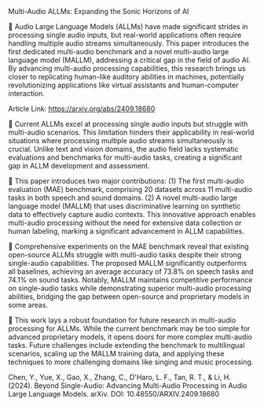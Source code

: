 Multi-Audio ALLMs: Expanding the Sonic Horizons of AI

📌 Audio Large Language Models (ALLMs) have made significant strides in processing single audio inputs, but real-world applications often require handling multiple audio streams simultaneously. This paper introduces the first dedicated multi-audio benchmark and a novel multi-audio large language model (MALLM), addressing a critical gap in the field of audio AI. By advancing multi-audio processing capabilities, this research brings us closer to replicating human-like auditory abilities in machines, potentially revolutionizing applications like virtual assistants and human-computer interaction.

Article Link: https://arxiv.org/abs/2409.18680

🔹 Current ALLMs excel at processing single audio inputs but struggle with multi-audio scenarios. This limitation hinders their applicability in real-world situations where processing multiple audio streams simultaneously is crucial. Unlike text and vision domains, the audio field lacks systematic evaluations and benchmarks for multi-audio tasks, creating a significant gap in ALLM development and assessment.

🔹 This paper introduces two major contributions: (1) The first multi-audio evaluation (MAE) benchmark, comprising 20 datasets across 11 multi-audio tasks in both speech and sound domains. (2) A novel multi-audio large language model (MALLM) that uses discriminative learning on synthetic data to effectively capture audio contexts. This innovative approach enables multi-audio processing without the need for extensive data collection or human labeling, marking a significant advancement in ALLM capabilities.

🔹 Comprehensive experiments on the MAE benchmark reveal that existing open-source ALLMs struggle with multi-audio tasks despite their strong single-audio capabilities. The proposed MALLM significantly outperforms all baselines, achieving an average accuracy of 73.8% on speech tasks and 74.1% on sound tasks. Notably, MALLM maintains competitive performance on single-audio tasks while demonstrating superior multi-audio processing abilities, bridging the gap between open-source and proprietary models in some areas.

🔹 This work lays a robust foundation for future research in multi-audio processing for ALLMs. While the current benchmark may be too simple for advanced proprietary models, it opens doors for more complex multi-audio tasks. Future challenges include extending the benchmark to multilingual scenarios, scaling up the MALLM training data, and applying these techniques to more challenging domains like singing and music processing.

Chen, Y., Yue, X., Gao, X., Zhang, C., D'Haro, L. F., Tan, R. T., & Li, H. (2024). Beyond Single-Audio: Advancing Multi-Audio Processing in Audio Large Language Models. arXiv. DOI: 10.48550/ARXIV.2409.18680